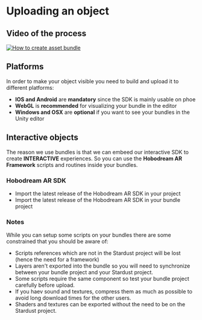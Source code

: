 # Uploading an object

## Video of the process

[![How to create asset bundle](https://img.youtube.com/vi/TRg6cKWQMqI/0.jpg)](https://www.youtube.com/watch?v=TRg6cKWQMqI)

## Platforms
In order to make your object visible you need to build and upload it to different platforms:
- **IOS and Android** are **mandatory** since the SDK is mainly usable on phoe
- **WebGL** is **recommended** for visualizing your bundle in the editor
- **Windows and OSX** are **optional** if you want to see your bundles in the Unity editor

## Interactive objects
The reason we use bundles is that we can embeed our interactive SDK to create **INTERACTIVE** experiences. So you can use the **Hobodream AR Framework** scripts and routines inside your bundles.

### Hobodream AR SDK
- Import the latest release of the Hobodream AR SDK in your project
- Import the latest release of the Hobodream AR SDK in your bundle project

### Notes
While you can setup some scripts on your bundles there are some constrained that you should be aware of:
- Scripts references which are not in the Stardust project will be lost (hence the need for a framework)
- Layers aren't exported into the bundle so you will need to synchronize between your bundle project and your Stardust project.
- Some scripts require the same component so test your bundle project carefully before upload.
- If you haev sound and textures, compress them as much as possible to avoid long download times for the other users.
- Shaders and textures can be exported without the need to be on the Stardust project.
